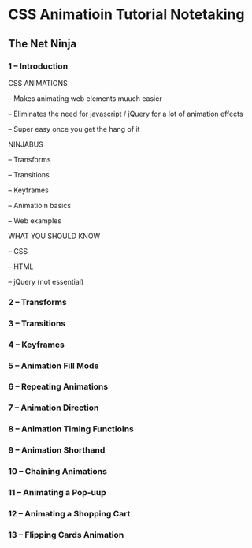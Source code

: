 # CSS Animatioin Tutorial Notetaking

## The Net Ninja

### 1 – Introduction

CSS ANIMATIONS

– Makes animating web elements muuch easier

– Eliminates the need for javascript / jQuery for a lot of animation effects

– Super easy once you get the hang of it

NINJABUS

– Transforms

– Transitions

– Keyframes

– Animatioin basics

– Web examples

WHAT YOU SHOULD KNOW

– CSS

– HTML

– jQuery (not essential)

### 2 – Transforms

### 3 – Transitions

### 4 – Keyframes

### 5 – Animation Fill Mode
### 6 – Repeating Animations
### 7 – Animation Direction
### 8 – Animation Timing Functioins
### 9 – Animation Shorthand
### 10 – Chaining Animations
### 11 – Animating a Pop-uup
### 12 – Animating a Shopping Cart
### 13 – Flipping Cards Animation




